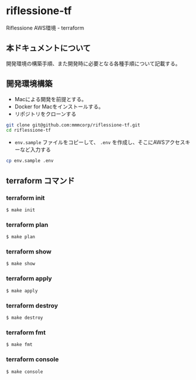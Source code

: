 # riflessione-tf
Riflessione AWS環境 - terraform

## 本ドキュメントについて

開発環境の構築手順、また開発時に必要となる各種手順について記載する。

## 開発環境構築

- Macによる開発を前提とする。
- Docker for Macをインストールする。
- リポジトリをクローンする

```bash
git clone git@github.com:mmmcorp/riflessione-tf.git
cd riflessione-tf
```

- `env.sample` ファイルをコピーして、 `.env` を作成し、そこにAWSアクセスキーなど入力する

```bash
cp env.sample .env
```

## terraform コマンド

### terraform init

```
$ make init
```

### terraform plan

```
$ make plan
```

### terraform show

```
$ make show
```

### terraform apply

```
$ make apply
```

### terraform destroy

```
$ make destroy
```

### terraform fmt

```
$ make fmt
```

### terraform console

```
$ make console
```
